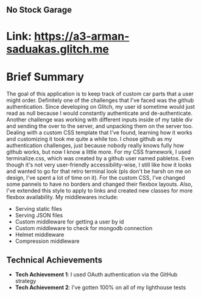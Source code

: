 ## No Stock Garage
# Link: https://a3-arman-saduakas.glitch.me 
# Brief Summary
The goal of this application is to keep track of custom car parts that a user might order.
Definitely one of the challenges that I've faced was the github authentication. Since developing on Glitch, my user id sometime would just read as null because I would constantly authenticate and de-authenticate. Another challenge was working with different inputs inside of my table div and sending the over to the server, and unpacking them on the server too. Dealing with a custom CSS template that I've found, learning how it works and customizing it took me quite a while too.
I chose github as my authentication challenges, just because nobody really knows fully how github works, but now I know a little more.
For my CSS framework, I used terminalize.css, which was created by a github user named pabletos. Even though it's not very user-friendly accessibility-wise, I still like how it looks and wanted to go for that retro terminal look (pls don't be harsh on me on design, I've spent a lot of time on it).
For the custom CSS, I've changed some pannels to have no borders and changed their flexbox layouts. Also, I've extended this style to apply to links and created new classes for more flexbox availability.
My middlewares include:
  - Serving static files
  - Serving JSON files
  - Custom middleware for getting a user by id
  - Custom middleware to check for mongodb connection
  - Helmet middleware
  - Compression middleware

## Technical Achievements
- **Tech Achievement 1**: I used OAuth authentication via the GitHub strategy
- **Tech Achievement 2**: I've gotten 100% on all of my lighthouse tests
